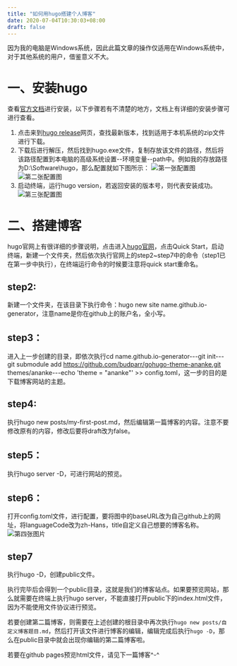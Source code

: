 ```yaml
---
title: "如何用hugo搭建个人博客"
date: 2020-07-04T10:30:03+08:00
draft: false
---
```

因为我的电脑是Windows系统，因此此篇文章的操作仅适用在Windows系统中，对于其他系统的用户，借鉴意义不大。
# 一、安装hugo
查看[官方文档](https://gohugo.io/getting-started/installing)进行安装，以下步骤若有不清楚的地方，文档上有详细的安装步骤可进行查看。
1. 点击来到[hugo release](https://github.com/gohugoio/hugo/releases)网页，查找最新版本，找到适用于本机系统的zip文件进行下载。
2. 下载后进行解压，然后找到hugo.exe文件，复制存放该文件的路径，然后将该路径配置到本电脑的高级系统设置--环境变量--path中。例如我的存放路径为D:\Software\hugo，那么配置就如下图所示：
   ![第一张配置图](/image/1.png)
   ![第二张配置图](/image/2.png)
3. 启动终端，运行hugo version，若返回安装的版本号，则代表安装成功。
   ![第三张配置图](/image/3.png)

# 二、搭建博客
hugo官网上有很详细的步骤说明，点击进入[hugo官网](https://gohugo.io/)，点击Quick Start，启动终端，新建一个文件夹，然后依次执行官网上的step2~step7中的命令（step1已在第一步中执行），在终端运行命令的时候要注意将quick start重命名。

## step2:
新建一个文件夹，在该目录下执行命令：hugo new site name.github.io-generator，注意name是你在github上的账户名，全小写。

## step3：
进入上一步创建的目录，即依次执行cd name.github.io-generator---git init---git submodule add https://github.com/budparr/gohugo-theme-ananke.git themes/ananke---echo 'theme = "ananke"' >> config.toml，这一步的目的是下载博客网站的主题。

## step4:
执行hugo new posts/my-first-post.md，然后编辑第一篇博客的内容。注意不要修改原有的内容，修改后要将draft改为false。

## step5：
执行hugo server -D，可进行网站的预览。

## step6：
打开config.toml文件，进行配置，要将图中的baseURL改为自己github上的网址，将languageCode改为zh-Hans，title自定义自己想要的博客名称。
![第四张图片](/image/4.png)
## step7
执行hugo -D，创建public文件。

执行完毕后会得到一个public目录，这就是我们的博客站点。如果要预览网站，那么就需要在终端上执行hugo server，不能直接打开public下的index.html文件，因为不能使用文件协议进行预览。

若要创建第二篇博客，则需要在上述创建的根目录中再次执行```hugo new posts/自定义博客题目.md```，然后打开该文件进行博客的编辑，编辑完成后执行```hugo -D```，那么在public目录中就会出现你编辑的第二篇博客啦。

若要在github pages预览html文件，请见下一篇博客^-^


